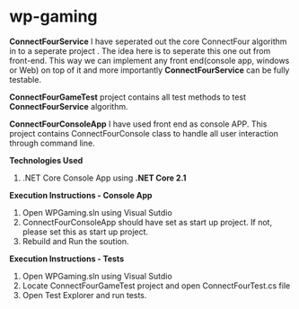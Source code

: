 # wp-gaming

**ConnectFourService**
I have seperated out the core ConnectFour algorithm in to a seperate project . The idea here is to seperate this one out from front-end. This way we can implement any front end(console app, windows or Web) on top of it and more importantly **ConnectFourService** can be fully testable.

**ConnectFourGameTest**
project contains all test methods to test **ConnectFourService** algorithm.

**ConnectFourConsoleApp**
I have used front end as console APP. This project contains ConnectFourConsole class to handle all user interaction through command line.  

**Technologies Used**
1. .NET Core Console App using **.NET Core 2.1**

**Execution Instructions - Console App**
1. Open WPGaming.sln using Visual Sutdio
2. ConnectFourConsoleApp should have set as start up project. If not, please set this as start up project.
3. Rebuild and Run the soution.

**Execution Instructions - Tests**
1. Open WPGaming.sln using Visual Sutdio
2. Locate ConnectFourGameTest project and open ConnectFourTest.cs file
3. Open Test Explorer and run tests.
